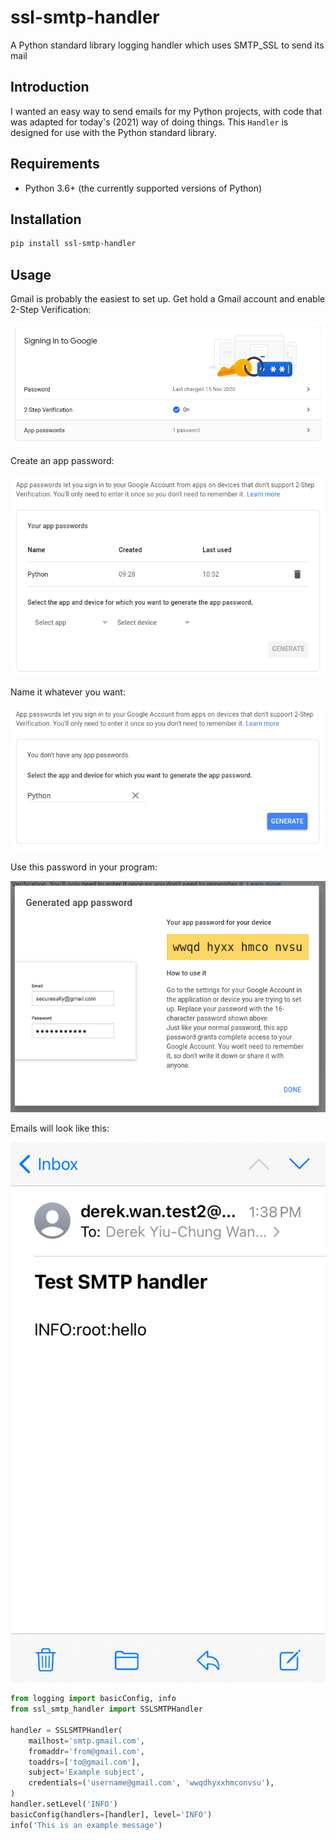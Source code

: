# ssl-smtp-handler

A Python standard library logging handler which uses SMTP_SSL to send its mail

## Introduction

I wanted an easy way to send emails for my Python projects, with code that was
adapted for today's (2021) way of doing things. This `Handler` is designed for
use with the Python standard library.

## Requirements

- Python 3.6+ (the currently supported versions of Python)

## Installation

```sh
pip install ssl-smtp-handler
```

## Usage

Gmail is probably the easiest to set up. Get hold a Gmail account and enable
2-Step Verification:

![screenshot1.png](doc/screenshot1.png)

Create an app password:

![screenshot2.png](doc/screenshot2.png)

Name it whatever you want:

![screenshot3.png](doc/screenshot3.png)

Use this password in your program:

![screenshot4.png](doc/screenshot4.png)

Emails will look like this:

![screenshot5.png](doc/screenshot5.png)

```python
from logging import basicConfig, info
from ssl_smtp_handler import SSLSMTPHandler

handler = SSLSMTPHandler(
    mailhost='smtp.gmail.com',
    fromaddr='from@gmail.com',
    toaddrs=['to@gmail.com'],
    subject='Example subject',
    credentials=('username@gmail.com', 'wwqdhyxxhmconvsu'),
)
handler.setLevel('INFO')
basicConfig(handlers=[handler], level='INFO')
info('This is an example message')
```
